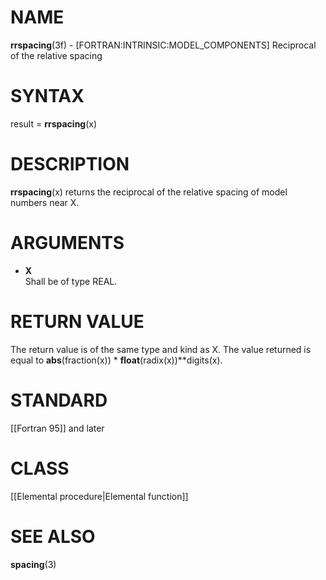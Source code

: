 # NAME

**rrspacing**(3f) - \[FORTRAN:INTRINSIC:MODEL\_COMPONENTS\] Reciprocal
of the relative spacing

# SYNTAX

result = **rrspacing**(x)

# DESCRIPTION

**rrspacing**(x) returns the reciprocal of the relative spacing of model
numbers near X.

# ARGUMENTS

  - **X**  
    Shall be of type REAL.

# RETURN VALUE

The return value is of the same type and kind as X. The value returned
is equal to **abs**(fraction(x)) \* **float**(radix(x))\*\*digits(x).

# STANDARD

\[\[Fortran 95\]\] and later

# CLASS

\[\[Elemental procedure|Elemental function\]\]

# SEE ALSO

**spacing**(3)

